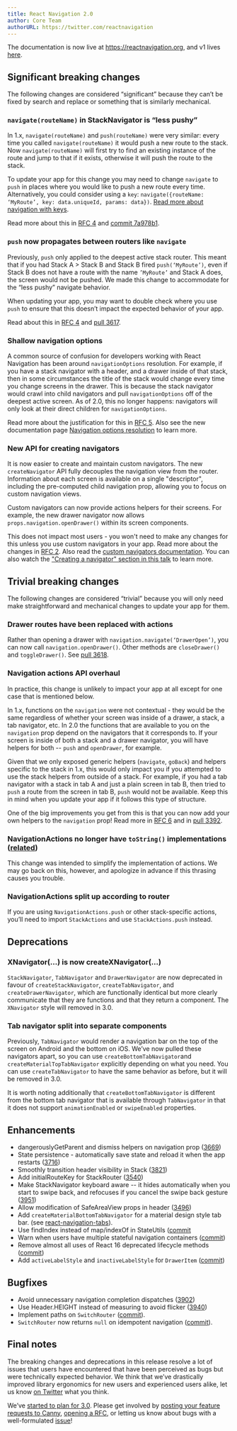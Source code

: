 ```yaml
---
title: React Navigation 2.0
author: Core Team
authorURL: https://twitter.com/reactnavigation
---
```


The documentation is now live at https://reactnavigation.org, and v1 lives [here](/docs/en/1.x/getting-started.html).

## Significant breaking changes

The following changes are considered “significant” because they can’t be fixed by search and replace or something that is similarly mechanical.

### `navigate(routeName)` in StackNavigator is “less pushy”

In 1.x, `navigate(routeName)` and `push(routeName)` were very similar: every time you called `navigate(routeName)` it would push a new route to the stack. Now `navigate(routeName)` will first try to find an existing instance of the route and jump to that if it exists, otherwise it will push the route to the stack.

To update your app for this change you may need to change `navigate` to `push` in places where you would like to push a new route every time. Alternatively, you could consider using a `key`: `navigate({routeName: ‘MyRoute’, key: data.uniqueId, params: data})`. [Read more about navigation with keys](/docs/en/navigation-key.html).

Read more about this in [RFC 4](https://github.com/react-navigation/rfcs/blob/master/text/0004-less-pushy-navigate.md) and [commit 7a978b1](https://github.com/react-navigation/react-navigation/commit/7a978b1087ff3acc7dd71267bd900d15c932d7cc).

### `push` now propagates between routers like `navigate`

Previously, `push` only applied to the deepest active stack router. This meant that if you had Stack A > Stack B and Stack B fired `push(‘MyRoute’)`, even if Stack B does not have a route with the name `’MyRoute’` and Stack A does, the screen would not be pushed. We made this change to accommodate for the “less pushy” navigate behavior.

When updating your app, you may want to double check where you use `push` to ensure that this doesn’t impact the expected behavior of your app.

Read about this in [RFC 4](https://github.com/react-navigation/rfcs/blob/master/text/0004-less-pushy-navigate.md#drawbacks) and [pull 3617](https://github.com/react-navigation/react-navigation/pull/3617).

### Shallow navigation options

A common source of confusion for developers working with React Navigation has been around `navigationOptions` resolution. For example, if you have a stack navigator with a header, and a drawer inside of that stack, then in some circumstances the title of the stack would change every time you change screens in the drawer. This is because the stack navigator would crawl into child navigators and pull `navigationOptions` off of the deepest active screen. As of 2.0, this no longer happens: navigators will only look at their direct children for `navigationOptions`.

Read more about the justification for this in [RFC 5](https://github.com/react-navigation/rfcs/blob/master/text/0005-shallow-navigation-options.md). Also see the new documentation page [Navigation options resolution](https://reactnavigation.org/docs/en/navigation-options-resolution.html) to learn more.

### New API for creating navigators

It is now easier to create and maintain custom navigators. The new `createNavigator` API fully decouples the navigation view from the router. Information about each screen is available on a single "descriptor", including the pre-computed child navigation prop, allowing you to focus on custom navigation views.

Custom navigators can now provide actions helpers for their screens. For example, the new drawer navigator now allows `props.navigation.openDrawer()` within its screen components.

This does not impact most users - you won't need to make any changes for this unless you use custom navigators in your app. Read more about the changes in [RFC 2](https://github.com/react-navigation/rfcs/blob/master/text/0002-navigator-view-api.md). Also read the [custom navigators documentation](/docs/en/custom-navigators.html). You can also watch the ["Creating a navigator" section in this talk](https://youtu.be/wJJZ9Od8MjM?t=1215) to learn more.

## Trivial breaking changes

The following changes are considered “trivial” because you will only need make straightforward and mechanical changes to update your app for them.

### Drawer routes have been replaced with actions

Rather than opening a drawer with `navigation.navigate(‘DrawerOpen’)`, you can now call `navigation.openDrawer()`. Other methods are `closeDrawer()` and `toggleDrawer()`.  See [pull 3618](https://github.com/react-navigation/react-navigation/pull/3618).

### Navigation actions API overhaul

In practice, this change is unlikely to impact your app at all except for one case that is mentioned below.

In 1.x, functions on the `navigation` were not contextual - they would be the same regardless of whether your screen was inside of a drawer, a stack, a tab navigator, etc. In 2.0 the functions that are available to you on the `navigation` prop depend on the navigators that it corresponds to. If your screen is inside of both a stack and a drawer navigator, you will have helpers for both -- `push` and `openDrawer`, for example.

Given that we only exposed generic helpers (`navigate`, `goBack`) and helpers specific to the stack in 1.x, this would only impact you if you attempted to use the stack helpers from outside of a stack. For example, if you had a tab navigator with a stack in tab A and just a plain screen in tab B, then tried to `push` a route from the screen in tab B, `push` would not be available. Keep this in mind when you update your app if it follows this type of structure.

One of the big improvements you get from this is that you can now add your own helpers to the `navigation` prop!  Read more in [RFC 6](https://github.com/react-navigation/rfcs/blob/master/text/0006-action-creators.md) and in [pull 3392](https://github.com/react-navigation/react-navigation/pull/3392).

 ### NavigationActions no longer have `toString()` implementations ([related](https://github.com/react-navigation/react-navigation/issues/4072))

This change was intended to simplify the implementation of actions. We may go back on this, however, and apologize in advance if this thrasing causes you trouble.

### NavigationActions split up according to router

If you are using `NavigationActions.push` or other stack-specific actions, you’ll need to import `StackActions` and use `StackActions.push` instead.

## Deprecations

###  XNavigator(...) is now createXNavigator(...)

`StackNavigator`, `TabNavigator` and `DrawerNavigator` are now deprecated in favour of `createStackNavigator`, `createTabNavigator`, and `createDrawerNavigator`, which are functionally identical but more clearly communicate that they are functions and that they return a component. The `XNavigator` style will removed in 3.0.

### Tab navigator split into separate components

Previously, `TabNavigator` would render a navigation bar on the top of the screen on Android and the bottom on iOS. We’ve now pulled these navigators apart, so you can use `createBottomTabNavigator`and `createMaterialTopTabNavigator` explicitly depending on what you need. You can use `createTabNavigator` to have the same behavior as before, but it will be removed in 3.0.

It is worth noting additionally that `createBottomTabNavigator` is different from the bottom tab navigator that is available through `TabNavigator` in that it does not support `animationEnabled` or `swipeEnabled` properties.

## Enhancements

* dangerouslyGetParent and dismiss helpers on navigation prop ([3669](https://github.com/react-navigation/react-navigation/pull/3669))
* State persistence - automatically save state and reload it when the app restarts ([3716](https://github.com/react-navigation/react-navigation/pull/3716))
* Smoothly transition header visibility in Stack ([3821](https://github.com/react-navigation/react-navigation/pull/3821))
* Add initialRouteKey for StackRouter ([3540](https://github.com/react-navigation/react-navigation/pull/3540))
* Make StackNavigator keyboard aware -- it hides automatically when you start to swipe back, and refocuses if you cancel the swipe back gesture ([3951](https://github.com/react-navigation/react-navigation/pull/3951))
* Allow modification of SafeAreaView props in header ([3496](https://github.com/react-navigation/react-navigation/pull/3496))
* Add `createMaterialBottomTabNavigator` for a material design style tab bar. (see [react-navigation-tabs](https://github.com/react-navigation/react-navigation-tabs)).
* Use findIndex instead of map/indexOf in StateUtils ([commit](https://github.com/react-navigation/react-navigation/commit/47fe858d4ec339d2b1f4b96f3a5444aed8f6f900)
* Warn when users have multiple stateful navigation containers ([commit](https://github.com/react-navigation/react-navigation/commit/68a2a106f370003dc1d46385fd8b5992be189ee2))
* Remove almost all uses of React 16 deprecated lifecycle methods ([commit](https://github.com/react-navigation/react-navigation/commit/3f837c895e823de4d528b55fd70ee7ba167480d8))
* Add `activeLabelStyle` and `inactiveLabelStyle` for `DrawerItem` ([commit](https://github.com/react-navigation/react-navigation/commit/7c488c8d4974028f85a4c5171d27209fa099170f))

## Bugfixes

* Avoid unnecessary navigation completion dispatches ([3902](https://github.com/react-navigation/react-navigation/pull/3902))
* Use Header.HEIGHT instead of measuring to avoid flicker ([3940](https://github.com/react-navigation/react-navigation/pull/3940))
* Implement paths on `SwitchRouter` ([commit](https://github.com/react-navigation/react-navigation/commit/5e4512f3ebef587bf90e4ec4d660708b72a0a865)).
* `SwitchRouter` now returns `null` on idempotent navigation ([commit](https://github.com/react-navigation/react-navigation/commit/577d99c1658ef85c061c82d55bf349c38e161e97)).

## Final notes

The breaking changes and deprecations in this release resolve a lot of issues that users have encountered that have been perceived as bugs but were technically expected behavior. We think that we’ve drastically improved library ergonomics for new users and experienced users alike, let us know [on Twitter](https://twitter.com/reactnavigation) what you think.

We’ve [started to plan for 3.0](https://github.com/react-navigation/react-navigation/issues/3686). Please get involved by [posting your feature requests to Canny](https://react-navigation.canny.io/feature-requests), [opening a RFC](https://github.com/react-navigation/rfcs/issues), or letting us know about bugs with a well-formulated [issue](https://github.com/react-navigation/react-navigation/issues/new)!
